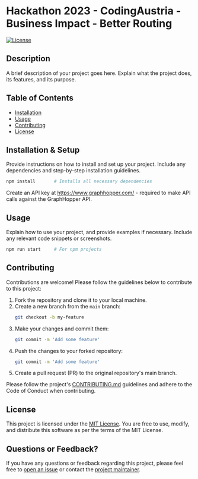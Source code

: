# Hackathon 2023 - CodingAustria - Business Impact - Better Routing

[![License](https://img.shields.io/badge/License-MIT-blue.svg)](https://opensource.org/licenses/MIT)

## Description

A brief description of your project goes here. Explain what the project does, its features, and its purpose.

## Table of Contents

- [Installation](#installation)
- [Usage](#usage)
- [Contributing](#contributing)
- [License](#license)

## Installation & Setup

Provide instructions on how to install and set up your project. Include any dependencies and step-by-step installation
guidelines.

```bash
npm install       # Installs all necessary dependencies
```

Create an API key at https://www.graphhopper.com/ - required to make API calls against the GraphHopper API.

## Usage

Explain how to use your project, and provide examples if necessary. Include any relevant code snippets or screenshots.

```bash
npm run start     # For npm projects
```

## Contributing

Contributions are welcome! Please follow the guidelines below to contribute to this project:

1. Fork the repository and clone it to your local machine.
2. Create a new branch from the `main` branch:
   ```bash
   git checkout -b my-feature
   ```
3. Make your changes and commit them:
   ```bash
   git commit -m 'Add some feature'
   ```
4. Push the changes to your forked repository:
   ```bash
   git commit -m 'Add some feature'
   ```
5. Create a pull request (PR) to the original repository's main branch.

Please follow the project's [CONTRIBUTING.md](CONTRIBUTING.md) guidelines and adhere to the Code of Conduct when contributing.
## License
This project is licensed under the [MIT License](LICENSE). You are free to use, modify, and distribute this software as per the terms of the MIT License.
## Questions or Feedback?
If you have any questions or feedback regarding this project, please feel free to [open an issue](https://github.com/xferrari/hackathon2023/issues/new) or contact the [project maintainer](mailto:ferrari.dominik@gmail.com).
